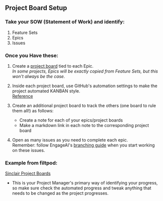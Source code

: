 ## Project Board Setup

### Take your SOW (Statement of Work) and identify:

1. Feature Sets
2. Epics
3. Issues

### Once you Have these:

1. Create a [project board](https://help.github.com/articles/about-project-boards/#creating-and-viewing-project-boards) tied to each Epic.  
   _In some projects, Epics will be exactly copied from Feature Sets, but this won't always be the case._
2. Inside each project board, use GitHub's automation settings to make the project automated KANBAN style.  
   [Reference](https://help.github.com/en/articles/about-automation-for-project-boards)
3. Create an additional project board to track the others (one board to rule them all!) as follows:


    * Create a note for each of your epics/project boards
    * Make a markdown link in each note to the corresponding project board

3. Open as many issues as you need to complete each epic.  
   Remember: follow EngageAI's [branching guide](branching.md) when you start working on these issues.

### Example from filtpod:

[Sinclair Project Boards](https://github.com/filtpod/sinclair-scanner-application/projects)

- This is your Project Manager's primary way of identifying your progress, so make sure check the automated progress and tweak anything that needs to be changed as the project progresses.
